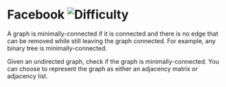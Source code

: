 # Facebook ![Difficulty](https://img.shields.io/badge/-MEDIUM-yellow)
	
A graph is minimally-connected if it is connected and there is no edge that can be removed while still leaving
the graph connected. For example, any binary tree is minimally-connected.
	
Given an undirected graph, check if the graph is minimally-connected. You can choose to represent the
graph as either an adjacency matrix or adjacency list.
	
